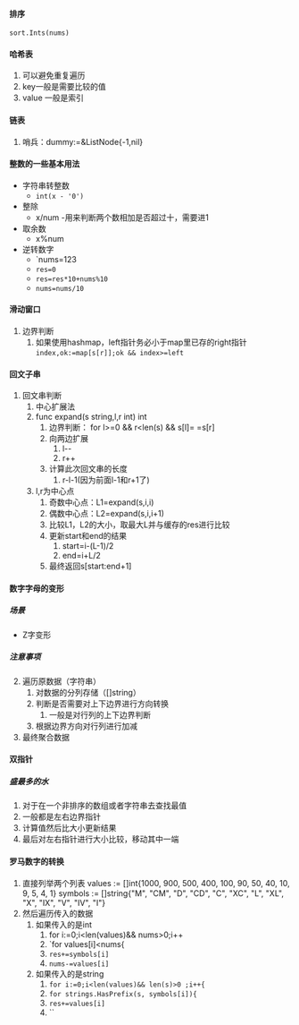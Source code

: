 
#### 排序
	sort.Ints(nums)

#### 哈希表
1. 可以避免重复遍历
2. key一般是需要比较的值
3. value 一般是索引

#### 链表
1. 哨兵：dummy:=&ListNode{-1,nil}

#### 整数的一些基本用法
- 字符串转整数
	- `int(x - '0')`
- 整除
	- x/num
		-用来判断两个数相加是否超过十，需要进1
- 取余数
	- x%num
- 逆转数字
	- `nums=123
	- `res=0`
	- `res=res*10+nums%10`
	- `nums=nums/10`

#### 滑动窗口
1. 边界判断
	1. 如果使用hashmap，left指针务必小于map里已存的right指针
		`index,ok:=map[s[r]];ok && index>=left`

#### 回文子串
1. 回文串判断
	1. 中心扩展法
	2. func expand(s string,l,r int) int
		1. 边界判断： for l>=0 && r<len(s) && s[l]= =s[r]
		2. 向两边扩展
			1. l--
			2. r++
		3. 计算此次回文串的长度
			1. r-l-1(因为前面l-1和r+1了)
	3. l,r为中心点
		1. 奇数中心点：L1=expand(s,i,i)
		2. 偶数中心点：L2=expand(s,i,i+1)
		3. 比较L1，L2的大小，取最大L并与缓存的res进行比较
		4. 更新start和end的结果
			1. start=i-(L-1)/2
			2. end=i+L/2
		5. 最终返回s[start:end+1]

#### 数字字母的变形
##### 场景
- Z字变形

##### 注意事项
2. 遍历原数据（字符串）
	1. 对数据的分列存储（[]string）
	2. 判断是否需要对上下边界进行方向转换
		1. 一般是对行列的上下边界判断
	3. 根据边界方向对行列进行加减
3. 最终聚合数据

#### 双指针
##### 盛最多的水
1. 对于在一个非排序的数组或者字符串去查找最值
2. 一般都是左右边界指针
3. 计算值然后比大小更新结果
4. 最后对左右指针进行大小比较，移动其中一端

#### 罗马数字的转换
1. 直接列举两个列表
	values := []int{1000, 900, 500, 400, 100, 90, 50, 40, 10, 9, 5, 4, 1}
	symbols := []string{"M", "CM", "D", "CD", "C", "XC", "L", "XL", "X", "IX", "V", "IV", "I"}
2. 然后遍历传入的数据
	1. 如果传入的是int
		1. for i:=0;i<len(values)&& nums>0;i++
		3. `for values[i]<nums{
		4. `res+=symbols[i]`
		5. `nums-=values[i]`
	2. 如果传入的是string
		1. `for i:=0;i<len(values)&& len(s)>0 ;i++{`
		2. `for strings.HasPrefix(s, symbols[i]){`
		3. `res+=values[i]`
		4. ``
	
